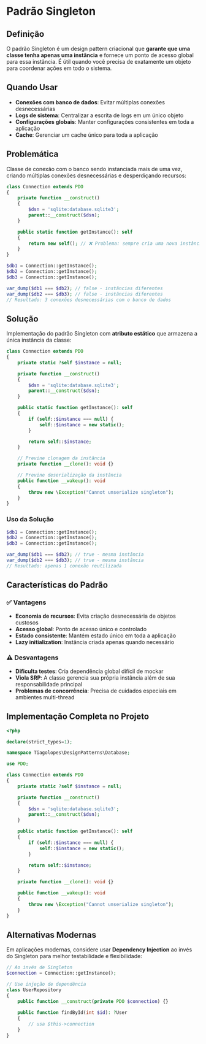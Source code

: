 # Padrão Singleton

## Definição

O padrão Singleton é um design pattern criacional que **garante que uma classe tenha apenas uma instância** e fornece um ponto de acesso global para essa instância. É útil quando você precisa de exatamente um objeto para coordenar ações em todo o sistema.

## Quando Usar

- **Conexões com banco de dados**: Evitar múltiplas conexões desnecessárias
- **Logs de sistema**: Centralizar a escrita de logs em um único objeto
- **Configurações globais**: Manter configurações consistentes em toda a aplicação
- **Cache**: Gerenciar um cache único para toda a aplicação

## Problemática

Classe de conexão com o banco sendo instanciada mais de uma vez, criando múltiplas conexões desnecessárias e desperdiçando recursos:

```php
class Connection extends PDO
{
    private function __construct()
    {
        $dsn = 'sqlite:database.sqlite3';
        parent::__construct($dsn);
    }

    public static function getInstance(): self
    {
        return new self(); // ❌ Problema: sempre cria uma nova instância
    }
}
```

```php
$db1 = Connection::getInstance();
$db2 = Connection::getInstance();
$db3 = Connection::getInstance();

var_dump($db1 === $db2); // false - instâncias diferentes
var_dump($db2 === $db3); // false - instâncias diferentes
// Resultado: 3 conexões desnecessárias com o banco de dados
```

## Solução

Implementação do padrão Singleton com **atributo estático** que armazena a única instância da classe:

```php
class Connection extends PDO
{
    private static ?self $instance = null;

    private function __construct()
    {
        $dsn = 'sqlite:database.sqlite3';
        parent::__construct($dsn);
    }

    public static function getInstance(): self
    {
        if (self::$instance === null) {
            self::$instance = new static();
        }

        return self::$instance;
    }

    // Previne clonagem da instância
    private function __clone(): void {}

    // Previne deserialização da instância
    public function __wakeup(): void
    {
        throw new \Exception("Cannot unserialize singleton");
    }
}
```

### Uso da Solução

```php
$db1 = Connection::getInstance();
$db2 = Connection::getInstance();
$db3 = Connection::getInstance();

var_dump($db1 === $db2); // true - mesma instância
var_dump($db2 === $db3); // true - mesma instância
// Resultado: apenas 1 conexão reutilizada
```

## Características do Padrão

### ✅ Vantagens
- **Economia de recursos**: Evita criação desnecessária de objetos custosos
- **Acesso global**: Ponto de acesso único e controlado
- **Estado consistente**: Mantém estado único em toda a aplicação
- **Lazy initialization**: Instância criada apenas quando necessário

### ⚠️ Desvantagens
- **Dificulta testes**: Cria dependência global difícil de mockar
- **Viola SRP**: A classe gerencia sua própria instância além de sua responsabilidade principal
- **Problemas de concorrência**: Precisa de cuidados especiais em ambientes multi-thread

## Implementação Completa no Projeto

```php
<?php

declare(strict_types=1);

namespace Tiagolopes\DesignPatterns\Database;

use PDO;

class Connection extends PDO
{
    private static ?self $instance = null;

    private function __construct()
    {
        $dsn = 'sqlite:database.sqlite3';
        parent::__construct($dsn);
    }

    public static function getInstance(): self
    {
        if (self::$instance === null) {
            self::$instance = new static();
        }

        return self::$instance;
    }

    private function __clone(): void {}

    public function __wakeup(): void
    {
        throw new \Exception("Cannot unserialize singleton");
    }
}
```

## Alternativas Modernas

Em aplicações modernas, considere usar **Dependency Injection** ao invés do Singleton para melhor testabilidade e flexibilidade:

```php
// Ao invés de Singleton
$connection = Connection::getInstance();

// Use injeção de dependência
class UserRepository
{
    public function __construct(private PDO $connection) {}
    
    public function findById(int $id): ?User
    {
        // usa $this->connection
    }
}
```
